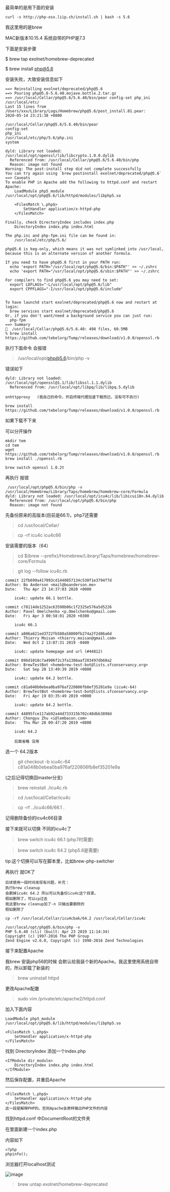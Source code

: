 最简单的是用下面的安装
```
curl -s http://php-osx.liip.ch/install.sh | bash -s 5.6
```

我这里用的是brew


MAC新版本10.15.4 系统自带的PHP是7.3

下面是安装步骤

$ brew tap exolnet/homebrew-deprecated

$ brew install php@5.6



安装失败，大致安装信息如下


```
==> Reinstalling exolnet/deprecated/php@5.6 
==> Pouring php@5.6-5.6.40.mojave.bottle.2.tar.gz
==> /usr/local/Cellar/php@5.6/5.6.40/bin/pear config-set php_ini /usr/local/etc/
Last 15 lines from /Users/xxx/Library/Logs/Homebrew/php@5.6/post_install.01.pear:
2020-05-14 23:21:38 +0800

/usr/local/Cellar/php@5.6/5.6.40/bin/pear
config-set
php_ini
/usr/local/etc/php/5.6/php.ini
system

dyld: Library not loaded: /usr/local/opt/openssl/lib/libcrypto.1.0.0.dylib
  Referenced from: /usr/local/Cellar/php@5.6/5.6.40/bin/php
  Reason: image not found
Warning: The post-install step did not complete successfully
You can try again using `brew postinstall exolnet/deprecated/php@5.6`
==> Caveats
To enable PHP in Apache add the following to httpd.conf and restart Apache:
    LoadModule php5_module /usr/local/opt/php@5.6/lib/httpd/modules/libphp5.so

    <FilesMatch \.php$>
        SetHandler application/x-httpd-php
    </FilesMatch>

Finally, check DirectoryIndex includes index.php
    DirectoryIndex index.php index.html

The php.ini and php-fpm.ini file can be found in:
    /usr/local/etc/php/5.6/

php@5.6 is keg-only, which means it was not symlinked into /usr/local,
because this is an alternate version of another formula.

If you need to have php@5.6 first in your PATH run:
  echo 'export PATH="/usr/local/opt/php@5.6/bin:$PATH"' >> ~/.zshrc
  echo 'export PATH="/usr/local/opt/php@5.6/sbin:$PATH"' >> ~/.zshrc

For compilers to find php@5.6 you may need to set:
  export LDFLAGS="-L/usr/local/opt/php@5.6/lib"
  export CPPFLAGS="-I/usr/local/opt/php@5.6/include"


To have launchd start exolnet/deprecated/php@5.6 now and restart at login:
  brew services start exolnet/deprecated/php@5.6
Or, if you don't want/need a background service you can just run:
  php-fpm
==> Summary
🍺  /usr/local/Cellar/php@5.6/5.6.40: 498 files, 60.5MB
% brew install https://github.com/tebelorg/Tump/releases/download/v1.0.0/openssl.rb

```
执行下面命令 会报错
> /usr/local/opt/php@5.6/bin/php -v     

错误如下

```
dyld: Library not loaded: /usr/local/opt/openssl@1.1/lib/libssl.1.1.dylib
  Referenced from: /usr/local/opt/libpq/lib/libpq.5.dylib

```

```
onhttpproxy   (我自己的命令，开启终端代理加速下载而已，没有可不执行)
```

```
brew install https://github.com/tebelorg/Tump/releases/download/v1.0.0/openssl.rb
```

如果下载不下来

可以分开操作

```
mkdir tem
cd tem
wget https://github.com/tebelorg/Tump/releases/download/v1.0.0/openssl.rb
brew install ./openssl.rb

```

```
brew switch openssl 1.0.2t
```


再执行 报错

```
 /usr/local/opt/php@5.6/bin/php -v                                                              /usr/local/Homebrew/Library/Taps/homebrew/homebrew-core/Formula
dyld: Library not loaded: /usr/local/opt/icu4c/lib/libicui18n.64.dylib
  Referenced from: /usr/local/opt/php@5.6/bin/php
  Reason: image not found

```

先备份原来的高版本(目前是66.1)，php7还需要

> cd /usr/local/Cellar/

> cp -rf icu4c icu4c66


安装需要的版本（64）


> cd $(brew --prefix)/Homebrew/Library/Taps/homebrew/homebrew-core/Formula

> git log --follow icu4c.rb

```
commit 22fb699a417093cd1440857134c530f1e3794f7d
Author: Bo Anderson <mail@boanderson.me>
Date:   Thu Apr 23 14:37:03 2020 +0000

    icu4c: update 66.1 bottle.

commit c78114de1252ac63590b06c1f2325e576a5d5226
Author: Pavel Omelchenko <p.Omelchenko@gmail.com>
Date:   Fri Apr 3 00:58:01 2020 +0300

    icu4c 66.1

commit a806a621ed3722fb580a58000fb274a2f2d86a6d
Author: Thierry Moisan <thierry.moisan@gmail.com>
Date:   Wed Oct 2 13:07:31 2019 -0400

    icu4c: update homepage and url (#44812)

commit 896d1018c7a4906f2c3fa1386aaf283497db60a2
Author: BrewTestBot <homebrew-test-bot@lists.sfconservancy.org>
Date:   Sat Sep 28 13:49:39 2019 +0000

    icu4c: update 64.2 bottle.

commit c81a048b0ebea0ba976af220806fb8ef35201e9a (icu4c-64)
Author: BrewTestBot <homebrew-test-bot@lists.sfconservancy.org>
Date:   Fri Apr 19 03:35:49 2019 +0000

    icu4c: update 64.2 bottle.

commit 44895fce117ab92a44d733315b702c48dbb3898d
Author: Chongyu Zhu <i@lembacon.com>
Date:   Thu Mar 28 09:47:20 2019 +0800

    icu4c 64.2
    
    后面省略 没用
```
 选一个 64.2版本
 
> git checkout -b icu4c-64 c81a048b0ebea0ba976af220806fb8ef35201e9a


(之后记得切换回master分支)

> brew reinstall ./icu4c.rb

> cd /usr/local/Cellar/icu4c

> cp -rf ../icu4c66/66.1 .

记得删除备份的icu4c66目录

接下来就可以切换 不同的icu4c了

> brew switch icu4c 66.1   (php7时需要)

> brew switch icu4c 64.2   (php5.6是需要)

tip:这个切换可以写在脚本里，比如brew-php-switcher

再执行 就OK了


```
后续使用一段时间发现有问题，补充：
执行brew cleanup
会删掉icu4c 64.2 所以可以先备份icu4c这个目录。
假如删除了，可以cp过去
我这里brew cleanup加了-n 只输出要删除的
假如删除了

cp -rf /usr/local/Cellar/icu4cbak/64.2 /usr/local/Cellar/icu4c
```


```
/usr/local/opt/php@5.6/bin/php -v     
PHP 5.6.40 (cli) (built: Apr 23 2019 11:14:34) 
Copyright (c) 1997-2016 The PHP Group
Zend Engine v2.6.0, Copyright (c) 1998-2016 Zend Technologies
```


接下来配置Apache

我brew 安装php56的时候 会默认给我装个新的Apache。我这里使用系统自带的，所以卸载了新装的

> brew uninstall httpd

更改Apache配置

> sudo vim /private/etc/apache2/httpd.conf

加入下面内容

```
LoadModule php5_module /usr/local/opt/php@5.6/lib/httpd/modules/libphp5.so

<FilesMatch \.php$>
    SetHandler application/x-httpd-php
</FilesMatch>
```

找到 DirectoryIndex 添加一个index.php

```
<IfModule dir_module>
    DirectoryIndex index.php index.html
</IfModule>
```

然后保存配置，并重启Apache

---

```
<FilesMatch \.php$>
    SetHandler application/x-httpd-php
</FilesMatch>
这一段是解释PHP的。否则Apache会原样输出PHP文件的内容
```


找到httpd.conf 中DocumentRoot的文件夹

在里面新建一个index.php

内容如下

```
<?php
phpinfo();
```


浏览器打开localhost测试

![image](https://gitee.com/hxc8/images7/raw/master/img/202407190749585.jpg)


> brew untap exolnet/homebrew-deprecated